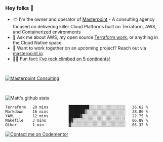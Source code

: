 

### Hey folks 👋



- ⛅️ I'm the owner and operator of [Masterpoint](https://masterpoint.io) - A consulting agency focused on delivering killer Cloud Platforms built on Terraform, AWS, and Containerized environments
- 💬 Ask me about AWS, my open source [Terraform work](https://github.com/masterpointio?q=terraform&type=&language=hcl), or anything in the Cloud Native space
- 🔨 Want to work together on an upcoming project? Reach out via [masterpoint.io](https://masterpoint.io)
- 🧗‍♂️ Fun fact: [I've rock climbed on 5 continents!](https://www.rockandice.com/videos/weekend-whippers/weekend-whipper-gunning-for-it-on-south-six-shooter/)

<br>


[![Masterpoint Consulting](https://masterpoint-public.s3.us-west-2.amazonaws.com/Logo-medium.png)](https://masterpoint.io)

<br>

![Matt's github stats](https://github-readme-stats.vercel.app/api?username=Gowiem&count_private=true&theme=cobalt&show_icons=true)

<!--START_SECTION:waka-->

```text
Terraform   20 mins         █████████░░░░░░░░░░░░░░░░   36.62 %
Markdown    16 mins         ███████▒░░░░░░░░░░░░░░░░░   28.86 %
YAML        12 mins         █████▓░░░░░░░░░░░░░░░░░░░   22.75 %
Makefile    3 mins          █▓░░░░░░░░░░░░░░░░░░░░░░░   06.88 %
Other       1 min           ▓░░░░░░░░░░░░░░░░░░░░░░░░   03.32 %
```

<!--END_SECTION:waka-->

[![Contact me on Codementor](https://www.codementor.io/m-badges/gowiem/find-me-on-cm-b.svg)](https://www.codementor.io/@gowiem?refer=badge)
